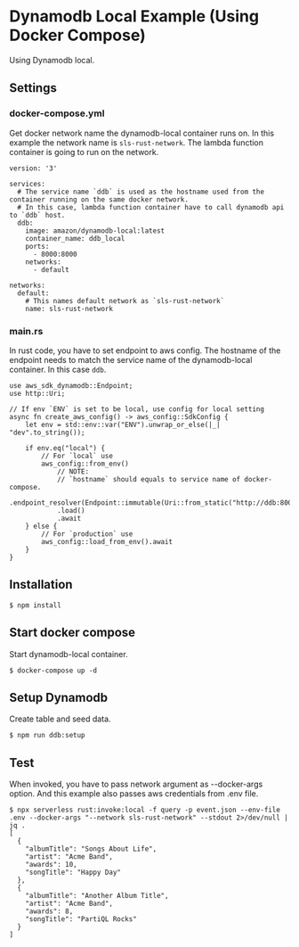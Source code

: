 # Dynamodb Local Example (Using Docker Compose)

Using Dynamodb local.

## Settings

### docker-compose.yml

Get docker network name the dynamodb-local container runs on. In this example the network name is `sls-rust-network`. The lambda function container is going to run on the network.

```
version: '3'

services:
  # The service name `ddb` is used as the hostname used from the container running on the same docker network.
  # In this case, lambda function container have to call dynamodb api to `ddb` host.
  ddb:
    image: amazon/dynamodb-local:latest
    container_name: ddb_local
    ports:
      - 8000:8000
    networks:
      - default

networks:
  default:
    # This names default network as `sls-rust-network`
    name: sls-rust-network
```

### main.rs

In rust code, you have to set endpoint to aws config. The hostname of the endpoint needs to match the service name of the dynamodb-local container. In this case `ddb`.

```
use aws_sdk_dynamodb::Endpoint;
use http::Uri;

// If env `ENV` is set to be local, use config for local setting
async fn create_aws_config() -> aws_config::SdkConfig {
    let env = std::env::var("ENV").unwrap_or_else(|_| "dev".to_string());

    if env.eq("local") {
        // For `local` use
        aws_config::from_env()
            // NOTE:
            // `hostname` should equals to service name of docker-compose.
            .endpoint_resolver(Endpoint::immutable(Uri::from_static("http://ddb:8000")))
            .load()
            .await
    } else {
        // For `production` use
        aws_config::load_from_env().await
    }
}
```

## Installation

```
$ npm install
```

## Start docker compose

Start dynamodb-local container.

```
$ docker-compose up -d
```

## Setup Dynamodb

Create table and seed data.

```
$ npm run ddb:setup
```

## Test

When invoked, you have to pass network argument as --docker-args option. And this example also passes aws credentials from .env file.

```
$ npx serverless rust:invoke:local -f query -p event.json --env-file .env --docker-args "--network sls-rust-network" --stdout 2>/dev/null | jq .
[
  {
    "albumTitle": "Songs About Life",
    "artist": "Acme Band",
    "awards": 10,
    "songTitle": "Happy Day"
  },
  {
    "albumTitle": "Another Album Title",
    "artist": "Acme Band",
    "awards": 8,
    "songTitle": "PartiQL Rocks"
  }
]
```
